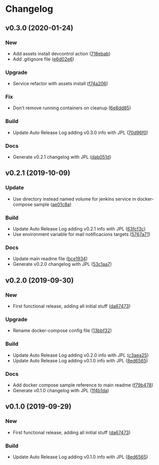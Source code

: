 # Changelog

## v0.3.0 (2020-01-24)

### New

* Add assets install devcontrol action ([718ebab](https://github.com/teecke/gp-jenkins/commit/718ebab))
* Add .gitignore file ([e6d02e6](https://github.com/teecke/gp-jenkins/commit/e6d02e6))

### Upgrade

* Service refactor with assets install ([f74a206](https://github.com/teecke/gp-jenkins/commit/f74a206))

### Fix

* Don't remove running containers on cleanup ([6e8dd85](https://github.com/teecke/gp-jenkins/commit/6e8dd85))

### Build

* Update Auto Release Log adding v0.3.0 info with JPL ([70d96f0](https://github.com/teecke/gp-jenkins/commit/70d96f0))

### Docs

* Generate v0.2.1 changelog with JPL ([dab051d](https://github.com/teecke/gp-jenkins/commit/dab051d))

## v0.2.1 (2019-10-09)

### Update

* Use directory instead named volume for jenkins service in docker-compose sample ([ae01c8a](https://github.com/teecke/gp-jenkins/commit/ae01c8a))

### Build

* Update Auto Release Log adding v0.2.1 info with JPL ([63fcf3c](https://github.com/teecke/gp-jenkins/commit/63fcf3c))
* Use environment variable for mail notificacions targets ([5767a71](https://github.com/teecke/gp-jenkins/commit/5767a71))

### Docs

* Update main readme file ([bce1934](https://github.com/teecke/gp-jenkins/commit/bce1934))
* Generate v0.2.0 changelog with JPL ([53c1aa7](https://github.com/teecke/gp-jenkins/commit/53c1aa7))

## v0.2.0 (2019-09-30)

### New

* First functional release, adding all initial stuff ([da67473](https://github.com/teecke/gp-jenkins/commit/da67473))

### Upgrade

* Rename docker-compose config file ([13bbf32](https://github.com/teecke/gp-jenkins/commit/13bbf32))

### Build

* Update Auto Release Log adding v0.2.0 info with JPL ([c3aea25](https://github.com/teecke/gp-jenkins/commit/c3aea25))
* Update Auto Release Log adding v0.1.0 info with JPL ([8ed6565](https://github.com/teecke/gp-jenkins/commit/8ed6565))

### Docs

* Add docker compose sample reference to main readme ([f79b478](https://github.com/teecke/gp-jenkins/commit/f79b478))
* Generate v0.1.0 changelog with JPL ([1f4b1da](https://github.com/teecke/gp-jenkins/commit/1f4b1da))

## v0.1.0 (2019-09-29)

### New

* First functional release, adding all initial stuff ([da67473](https://github.com/teecke/gp-jenkins/commit/da67473))

### Build

* Update Auto Release Log adding v0.1.0 info with JPL ([8ed6565](https://github.com/teecke/gp-jenkins/commit/8ed6565))

